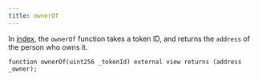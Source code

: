 ```yaml
---
title: ownerOf
---
```


In [index](/Knowledge/Web3/solidity/index.md), the `ownerOf` function takes a token ID, and returns the `address` of the person who owns it.

```solidity
function ownerOf(uint256 _tokenId) external view returns (address _owner);
```

